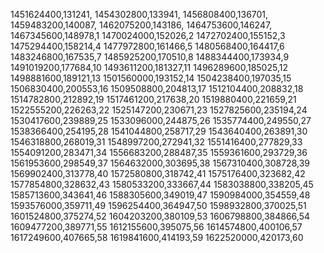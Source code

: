 1451624400,131241,
1454302800,133941,
1456808400,136701,
1459483200,140087,
1462075200,143186,
1464753600,146247,
1467345600,148978,1
1470024000,152026,2
1472702400,155152,3
1475294400,158214,4
1477972800,161466,5
1480568400,164417,6
1483246800,167535,7
1485925200,170510,8
1488344400,173934,9
1491019200,177684,10
1493611200,181327,11
1496289600,185025,12
1498881600,189121,13
1501560000,193152,14
1504238400,197035,15
1506830400,200553,16
1509508800,204813,17
1512104400,208832,18
1514782800,212892,19
1517461200,217638,20
1519880400,221659,21
1522555200,226263,22
1525147200,230671,23
1527825600,235194,24
1530417600,239889,25
1533096000,244875,26
1535774400,249550,27
1538366400,254195,28
1541044800,258717,29
1543640400,263891,30
1546318800,268019,31
1548997200,272941,32
1551416400,277829,33
1554091200,283471,34
1556683200,288487,35
1559361600,293729,36
1561953600,298549,37
1564632000,303695,38
1567310400,308728,39
1569902400,313778,40
1572580800,318742,41
1575176400,323682,42
1577854800,328632,43
1580533200,333667,44
1583038800,338205,45
1585713600,343641,46
1588305600,349019,47
1590984000,354559,48
1593576000,359711,49
1596254400,364947,50
1598932800,370025,51
1601524800,375274,52
1604203200,380109,53
1606798800,384866,54
1609477200,389771,55
1612155600,395075,56
1614574800,400106,57
1617249600,407665,58
1619841600,414193,59
1622520000,420173,60
